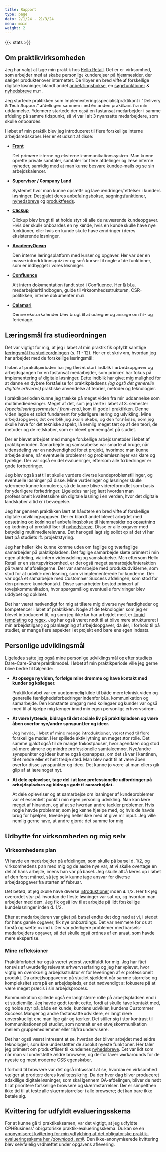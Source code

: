 ```yaml
---
title: Rapport
type: page
dato: 2/1/24 - 22/3/24
menu: main
weight: 2
---
```


{{< stats >}}

## Om praktik&shy;virksomheden

Jeg har valgt at tage min praktik hos [Hello Retail](https://helloretail.com). Det er en virksomhed, som arbejder med at skabe personlige kunderejser på hjemmesider, der sælger produkter over internettet. De tilbyer en bred vifte af forskellige digitale løsninger; blandt andet [anbefalingsbokse](/kategorier/anbefalingsbokse), en [søgefunktioner](/kategorier/sogefunktion) & [nyhedsbreve](/kategorier/nyhedsbrev) m.m.

Jeg startede praktikken som Implementerings&shy;specialist&shy;praktikant i "Delivery & Tech Support" afdelingen sammen med én anden praktikant fra min uddannelse. Ydermere startede der også en fastansat medarbejder i samme afdeling på samme tidspunkt, så vi var i alt 3 nyansatte medarbejdere, som skulle onboardes. 

I løbet af min praktik blev jeg introduceret til flere forskellige interne arbejdsredskaber. Her er et udsnit af disse:

- **[Front](https://front.com)**

    Det primære interne og eksterne kommunikationssystem. Man kunne oprette private samtaler, samtaler for flere afdelinger og læse interne nyheder, samtidig med at man kunne besvare kundee-mails og se sin arbejdskalender.

- **Supervisor / Company Land**

    Systemet hvor man kunne opsætte og lave ændringer/rettelser i kunders løsninger. Det gjaldt deres [anbefalingsbokse](/kategorier/anbefalingsbokse), [søgningsfunktioner](/kategorier/sogefunktion), [nyhedsbreve](/kategorier/nyhedsbrev) og [produktfeeds](/kategorier/produktfeed). 

- **[Clickup](https://clickup.com)**

    Clickup blev brugt til at holde styr på alle de nuværende kundeopgaver. Hvis der skulle onboardes en ny kunde, hvis en kunde skulle have nye funktioner, eller hvis en kunde skulle have ændringer i deres eksisterende løsninger.

- **[AcademyOcean](https://academyocean.com)**

    Den interne læringsplatform med kurser og opgaver. Her var der en masse introduktionsquizzer og små kurser til nogle af de funktioner, som er indbygget i vores løsninger. 

- **[Confluence](https://www.atlassian.com/software/confluence)**

    Alt intern dokumentation fandt sted i Confluence. Her lå bl.a. medarbejderhåndbogen, guide til virksomhedsstrukturen, CSR-politikken, interne dokumenter m.m.

- **[Calamari](https://www.calamari.io)**

    Denne ekstra kalender blev brugt til at udregne og ansøge om fri- og feriedage.

## Læringsmål fra studieordningen

Det var vigtigt for mig, at jeg i løbet af min praktik fik opfyldt samtlige [læringsmål fra studieordningen](https://www.cphbusiness.dk/media/82415/studieordning_mul_cba_2022.pdf) (s. 11 - 12). Her er et skriv om, hvordan jeg har arbejdet med de forskellige læringsmål:

I løbet af praktikperioden har jeg fået et stort indblik i arbejdsopgaver og arbejdsgangen for en fastansat medarbejder, som primært har fokus på implementering af digitale løsninger. Dette indblik har givet mig mulighed for at danne en dybere forståelse for praktikpladsens *(og også det generelle digitale erhvervs)* praktiske anvendelse af teorier, metoder og teknologier.

I praktikperioden kunne jeg trække på meget viden fra min uddannelse som multimediedesinger. Meget af det, som jeg lærte i løbet af 3. semester *(specialiseringssemester i front-end)*, kom til gode i praktikken. Denne viden lagde et solidt fundament for yderligere læring og udvikling. Mine arbejdsopgaver, det overblik jeg skulle skabe, og den forståelse, som jeg skulle have for det tekniske aspekt, lå nemlig meget tæt op af den teori, de metoder og de redskaber, som er blevet gennemgået på studiet.

Der er blevet arbejdet med mange forskellige arbejdsmetoder i løbet af praktikperioden. Samarbejde og samskabelse var smarte at bruge, når vidensdeling var en nødvendighed for et projekt, hvorimod man kunne arbejde alene, når eventuelle problemer og problemløsninger var klare og tydelige. Der var også en del evalueringer, eftersom alle forbedringer er gode forbedringer.

Jeg blev også sat til at skulle vurdere diverse kundeproblemstillinger, og eventuelle løsninger på disse. Mine vurderinger og løsninger skulle ydermere kunne formuleres, så de kunne blive videreformidlet som basis for yderligere forbedringer. Ligeledes har jeg lært hvordan man professionelt kvalitetssikre sin digitale løsning i en verden, hvor det digitale landskaber altid er i bevægelse.

Jeg har gennem praktikken lært at håndtere en bred vifte af forskellige digitale udviklingsopgaver. Der er blandt andet blevet arbejdet med opsætning og kodning af [anbefalingsbokse](/kategorier/anbefalingsbokse) til hjemmesider og opsætning og kodning af produktfliser til [nyhedsbreve](/kategorier/nyhedsbrev). Disse er alle opgaver med betydelig multimedierelevans. Det har også lagt sig solidt op af det vi har lært på studiets ift. projektstyring. 

Jeg har heller ikke kunne komme uden om faglige og tværfaglige samarbejder på praktikpladsen. Det faglige samarbejde skete primært i min egen afdeling, via intern vidensdeling og samskabelse. Men eftersom Hello Retail er en startupvirksomhed, er der også meget samarbejde/interaktion på tværs af afdelingerne. Der var samarbejde med produktudviklerne, som stod for at udvikle den løsning, som vi implementerede for kunderne. Der var også et samarbejde med Custommer Success afdelingen, som stod for den primære kundekontakt. Disse samarbejder bestod primært af tovejskommunikation, hvor spørgsmål og eventuelle forvirringer blev uddybet og opklaret.

Det har været nødvendigt for mig at tillære mig diverse nye færdigheder og kompetencer i løbet af praktikken. Nogle af de teknologier, som jeg er blevet introduceret til, og som jeg ikke før har arbejdet med, er [liquid templating](https://shopify.github.io/liquid) og [regex](https://developer.mozilla.org/en-US/docs/Web/JavaScript/Guide/Regular_expressions). Jeg har også været nødt til at blive mere struktureret i min arbejdstilgang og planlægning af arbejdsopgaver, da der, i forhold til på studiet, er mange flere aspekter i et projekt end bare ens egen indsats.

## Personlige udviklingsmål

Ligeledes satte jeg også mine personlige udviklingsmål op efter studiets Dare-Care-Share praktikmodel. I løbet af min praktikperiode ville jeg gerne blive bedre til følgende:

* **At opsøge ny viden, forfølge mine drømme og have kontakt med kunder og kollegaer.**

    Praktikforløbet var en uudtømmelig kilde til både mere teknisk viden og generelle færdighedsforbedringer indenfor bl.a. kommunikation og samarbejde. Den konstante omgang med kollegaer og kunder var også med til at hjælpe mig længer imod min egen personlige erhvervsdrøm.

* **At være lyttende, bidrage til det sociale liv på praktikpladsen og være åben overfor nye/andre synspunkter og ideer.**

    Jeg havde, i løbet af mine mange [introduktioner](/kategorier/introduktion), været med til flere forskellige møder. Her spillede aktiv lytning en meget stor rolle. Det samme gjaldt også til de mange frokostpauser, hvor agendaen dog stod på mere almene og mindre professionelle samtaleemner. Nye/andre synspunkter og ideer kunne også opsnappes, om det så var i kantinen, til et møde eller et helt tredje sted. Man blev nødt til at være åben overfor disse synspunkter og ideer. Det kunne jo være, at man ellers gik glip af at lære noget nyt.

* **At dele oplevelser, tage del i at løse professionelle udfordringer på arbejdspladsen og bidrage godt til samarbejdet.**

    At dele oplevelser og at samarbejde om løsninger af kundeproblemer var et essentielt punkt i min egen personlig udvikling. Man kan lære meget af hinanden, og af at se hvordan andre tackler problemer. Hvis nogle havde problemer, som jeg kunne hjælpe med, og hvis de havde brug for hjælpen, tøvede jeg heller ikke med at give mit input. Jeg ville nemlig gerne have, at andre gjorde det samme for mig. 

## Udbytte for virksomheden og mig selv

### Virksomhedens plan

Vi havde en medarbejder på afdelingen, som skulle på barsel d. 1/2, og virksomhedens plan med mig og de andre nye var, at vi skulle overtage en del af hans arbejde, imens han var på basel. Jeg skulle altså læres op i løbet af den først måned, så jeg selv kunne tage ansvar for diverse arbejdsopgaver fra starten af februar.

Det betød, at jeg skulle have diverse [introduktioner](/kategorier/introduktion) inden d. 1/2. Her fik jeg overordet styr på, hvordan de fleste løsninger var sat op, og hvordan man arbejder med dem. Jeg fik også lov til at arbejde på lidt forskellige kundeløsninger inden d. 1/2.

Efter at medarbejderen var gået på barsel endte det dog med at vi, i stedet for hans gamle opgaver, fik nye onboardings. Det var nemmere for os at forstå og sætte os ind i. Der var yderligere problemer med barsels-medarbejders opgaver, så det skulle også ordnes af en ansat, som havde mere ekspertise.

### Mine refleksioner

Praktikforløbet har også været yderst værdifuldt for mig. Jeg har fået tonsvis af uvurderlig relevant erhvervserfaring og jeg har oplevet, hvor vigtig en overskuelig arbejdsstruktur er for leveringen af et professionelt produkt. Da arbejdsopgaverne på studiet sjældent når samme størrelse og kompleksitet som på en arbejdsplads, er det nødvendigt at fokusere på at være meget præcis i sin arbejdsprocess.

Kommunikation spillede også en langt større rolle på arbejdspladsen end i et studiemiljø. Jeg havde godt tænkt dette, fordi at skulle have kontakt med, og holde styr på, både en kunde, kundens udvikler, kundens Custommer Success Manger og andre fastansatte udviklere, er langt mere uoverskueligt end man lige går og tænker. Det stiller sig i stor kontrast til kommunikationen på studiet, som normalt er en etvejskommunikation mellem gruppemedlemmer eller til/fra undervisere.

Det har også været intresant at se, hvordan der bliver arbejdet med ældre teknologier, som ikke understøtter de absolut nyeste funktioner. Her taler jeg primært om produktfliser til kundernes [nyhedsbreve](/kategorier/nyhedsbrev). Det var lidt som når man vil understøtte ældre browsere, og derfor laver workarounds for de nyeste og mest moderne CSS egenskaber.

I forhold til browsere var det også intrassant at se, hvordan en virksomhed vælger at proritere deres kvalitetssikring. Da der hver dag bliver produceret adskillige digitale løsninger, som skal igennem QA-afdelingen, bliver de nødt til at prioritere forskellige browsere og skærmstørrelser. Der er simpelthen ikke tid til at teste alle skærmstørrelser i alle browsere; det kan bare ikke betale sig.

## Kvittering for udfyldt evalueringsskema

For at kunne gå til praktikeksamen, var det vigtigt, at jeg udfyldte CPHBusiness' obligatoriske praktik-evalueringsskema. Du kan se en [anonymiseret kvittering for min ydfyldning af det obligatoriske praktik-evalueringsskema her *(download .eml)*](kvittering-for-udfyldning.eml). Den ikke-anonymiserede kvittering blev selvfølelig vedhæftet under opgavens aflevering.